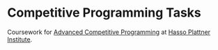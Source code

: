 # Competitive Programming Tasks
Coursework for [Advanced Competitive Programming](https://hpi.de/en/studies/courses/it-systems-engineering-ma/course/course/0/sommersemester-2017-advanced-competitive-programming.html) at [Hasso Plattner Institute](https://hpi.de/).
